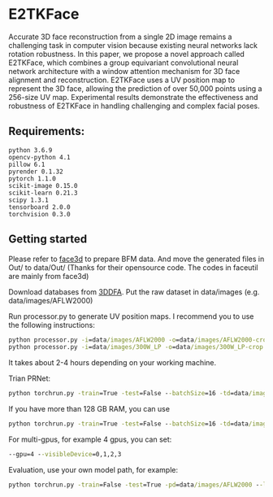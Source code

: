 # E2TKFace
Accurate 3D face reconstruction from a single 2D image remains a challenging task in computer vision because existing neural networks lack rotation robustness. In this paper, we propose a novel approach called E2TKFace, which combines a group equivariant convolutional neural network architecture with a window attention mechanism for 3D face alignment and reconstruction. E2TKFace uses a UV position map to represent the 3D face, allowing the prediction of over 50,000 points using a 256-size UV map. Experimental results demonstrate the effectiveness and robustness of E2TKFace in handling challenging and complex facial poses.
## Requirements:
    python 3.6.9
    opencv-python 4.1
    pillow 6.1
    pyrender 0.1.32
    pytorch 1.1.0
    scikit-image 0.15.0
    scikit-learn 0.21.3
    scipy 1.3.1
    tensorboard 2.0.0
    torchvision 0.3.0

## Getting started
Please refer to [face3d](https://github.com/YadiraF/face3d/blob/master/examples/Data/BFM/readme.md) to prepare BFM data. And move the generated files in Out/
 to data/Out/
(Thanks for their opensource code. The codes in faceutil are mainly from face3d)

Download databases from [3DDFA](http://www.cbsr.ia.ac.cn/users/xiangyuzhu/projects/3DDFA/main.htm). Put the raw dataset in data/images (e.g. 
data/images/AFLW2000)

Run processor.py to generate UV position maps. I recommend you to use the following instructions:
```cmd
python processor.py -i=data/images/AFLW2000 -o=data/images/AFLW2000-crop -f=True -v=True --isOldKpt=True
python processor.py -i=data/images/300W_LP -o=data/images/300W_LP-crop --thread=16

```
It takes about 2-4 hours depending on your working machine.

Trian PRNet:
```cmd
python torchrun.py -train=True -test=False --batchSize=16 -td=data/images/300W_LP-crop -vd=data/images/AFLW2000 --numWorker=1

```
If you have more than 128 GB RAM, you can use
```cmd
python torchrun.py -train=True -test=False --batchSize=16 -td=data/images/300W_LP-crop -vd=data/images/AFLW2000 --isPreRead=True --numWorker=8
```

For multi-gpus, for example 4 gpus, you can set:
```cmd
--gpu=4 --visibleDevice=0,1,2,3
```


Evaluation, use your own  model path, for example:
```cmd
python torchrun.py -train=False -test=True -pd=data/images/AFLW2000 --loadModelPath=savedmodel/temp_best_model/2019-11-18-12-34-19/best.pth

```


